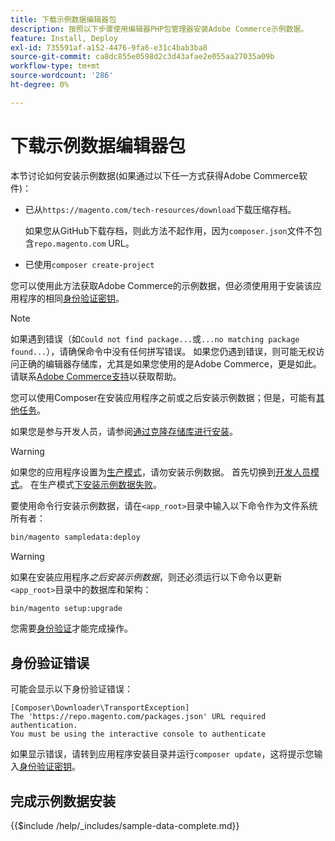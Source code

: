 ```yaml
---
title: 下载示例数据编辑器包
description: 按照以下步骤使用编辑器PHP包管理器安装Adobe Commerce示例数据。
feature: Install, Deploy
exl-id: 735591af-a152-4476-9fa6-e31c4bab3ba8
source-git-commit: ca8dc855e0598d2c3d43afae2e055aa27035a09b
workflow-type: tm+mt
source-wordcount: '286'
ht-degree: 0%

---
```


# 下载示例数据编辑器包

本节讨论如何安装示例数据(如果通过以下任一方式获得Adobe Commerce软件)：

* 已从`https://magento.com/tech-resources/download`下载压缩存档。

  如果您从GitHub下载存档，则此方法不起作用，因为`composer.json`文件不包含`repo.magento.com` URL。

* 已使用`composer create-project`

您可以使用此方法获取Adobe Commerce的示例数据，但必须使用用于安装该应用程序的相同[身份验证密钥](../prerequisites/authentication-keys.md)。

>[!NOTE]
>
>如果遇到错误（如`Could not find package...`或`...no matching package found...`），请确保命令中没有任何拼写错误。 如果您仍遇到错误，则可能无权访问正确的编辑器存储库，尤其是如果您使用的是Adobe Commerce，更是如此。 请联系[Adobe Commerce支持](https://support.magento.com/hc/en-us)以获取帮助。

您可以使用Composer在安装应用程序之前或之后安装示例数据；但是，可能有[其他任务](remove-or-update.md)。

如果您是参与开发人员，请参阅[通过克隆存储库进行安装](git-repositories.md)。

>[!WARNING]
>
>如果您的应用程序设置为[生产模式](../../configuration/bootstrap/application-modes.md#production-mode)，请勿安装示例数据。 首先切换到[开发人员模式](../../configuration/bootstrap/application-modes.md#developer-mode)。 在生产模式[下安装示例数据失败](https://support.magento.com/hc/en-us/articles/360033824571#symptom-production-mode-trouble-samp-prod-)。

要使用命令行安装示例数据，请在`<app_root>`目录中输入以下命令作为文件系统所有者：

```bash
bin/magento sampledata:deploy
```

>[!WARNING]
>
>如果在安装应用程序&#x200B;_之后安装示例数据_，则还必须运行以下命令以更新`<app_root>`目录中的数据库和架构：

```bash
bin/magento setup:upgrade
```

您需要[身份验证](../prerequisites/authentication-keys.md)才能完成操作。

## 身份验证错误

可能会显示以下身份验证错误：

```
[Composer\Downloader\TransportException]
The 'https://repo.magento.com/packages.json' URL required authentication.
You must be using the interactive console to authenticate
```

如果显示错误，请转到应用程序安装目录并运行`composer update`，这将提示您输入[身份验证密钥](../prerequisites/authentication-keys.md)。

## 完成示例数据安装

{{$include /help/_includes/sample-data-complete.md}}
